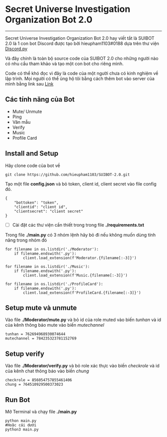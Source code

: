 # Secret Universe Investigation Organization Bot 2.0

---

Secret Universe Investigation Organization Bot 2.0 hay viết tắt là SUIBOT 2.0 là 1 con bot Discord được tạo bởi hieupham1103#0188 dựa trên thư viện [Discord.py](https://github.com/Rapptz/discord.py)

Và đây chính là toàn bộ source code của SUIBOT 2.0 cho những người nào có nhu cầu tham khảo và tạo một con bot cho riêng mình.

Code có thể khó đọc vì đây là code của một người chưa có kinh nghiệm về lập trình.
Mọi người có thể ủng hộ tôi bằng cách thêm bot vào server của mình bằng link sau [Link](https://discord.com/api/oauth2/authorize?client_id=872034926130782208&permissions=8&scope=bot)

## Các tính năng của Bot

* Mute/ Unmute
* Ping
* Văn mẫu
* Verify
* Music
* Profile Card

## Install and Setup

Hãy clone code của bot về

```
git clone https://github.com/hieupham1103/SUIBOT-2.0.git
```

Tạo một file **config.json** và bỏ token, client id, client secret vào file config đó.

```
{
    "bottoken": "token",
    "clientid": "client id",
    "clientsecret": "client secret"
}
```

* [ ] Cài đặt các thư viện cần thiết trong trong file **./requirements.txt**

Trong file **./main.py** có 3 nhóm lệnh hãy bỏ đi nếu không muốn dùng tính năng trong nhóm đó

```
for filename in os.listdir('./Moderator'):
    if filename.endswith('.py'):
        client.load_extension(f'Moderator.{filename[:-3]}')

for filename in os.listdir('./Music'):
    if filename.endswith('.py'):
        client.load_extension(f'Music.{filename[:-3]}')

for filename in os.listdir('./ProfileCard'):
    if filename.endswith('.py'):
        client.load_extension(f'ProfileCard.{filename[:-3]}')
```

## Setup mute và unmute

Vào file **./Moderator/mute.py** và bỏ id của role muted vào biến *tunhan* và id của kênh thông báo mute vào biến *mutechannel*

```
tunhan = 762694968930074644
mutechannel = 784235323781152769
```

## Setup verify

Vào file **./Moderator/verify.py** và bỏ role xác thực vào biến *checkrole* và id của kênh chat thông báo vào biến *chung*

```
checkrole = 856054757855461406
chung = 764510929500373023
```

## Run Bot

Mở Terminal và chạy file **./main.py**

```
python main.py
#Hoặc cái dưới
python3 main.py
```
